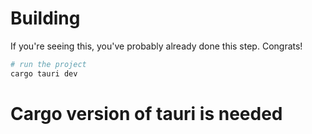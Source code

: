 # Building

If you're seeing this, you've probably already done this step. Congrats!

```bash
# run the project
cargo tauri dev
```
# Cargo version of tauri is needed

